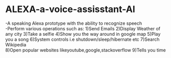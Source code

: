 # ALEXA-a-voice-assisstant-AI
-A speaking Alexa prototype with the ability to recognize speech<br/>
-Perform various operations such as:
1)Send Emails
2)Display Weather of any city
3)Take a selfie
4)Show you the way around in google map
5)Play you a song
6)System controls i.e shutdown/sleep/hibernate etc
7)Search Wikipedia\
8)Open popular websites likeyoutube,google,stackoverflow
9)Tells you time
